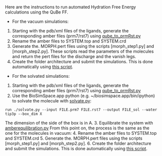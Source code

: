 Here are the instructions to run automated Hydration Free Energy calculations using the QuBe FF.

- For the vacuum simulations: 
1. Starting with the pdb/xml files of the ligands, generate the corresponding amber files (prm7/rst7) using [qube_to_prmRst.py](https://github.com/cole-group/qube_project/blob/master/QuBe-SOMD_paper/FEP_preparation/qube_to_prmRst.py)
2. Rename the amber files to SYSTEM.top and SYSTEM.crd
3. Generate the. MORPH.pert files using the scripts [morph_step1.py] and [morph_step2.py]. These scripts read the parameters of the molecules and return the pert files for the discharge and the vanish legs.
4. Create the folder architecture and submit the simulations. This is done automatically using [this script]().

- For the solvated simulations: 
1. Starting with the pdb/xml files of the ligands, generate the corresponding amber files (prm7/rst7) using [qube_to_prmRst.py](https://github.com/cole-group/qube_project/blob/master/QuBe-SOMD_paper/FEP_preparation/qube_to_prmRst.py)
2. Use the BioSimSpace.app python (e.g. ~/biosimspace.app/bin/ipython) to solvate the molecule with [solvate.py](https://github.com/cole-group/qube_project/blob/master/QuBe-SOMD_paper/FEP_preparation/solvate.py):
```
run ./solvate.py --input FILE.prm7 FILE.rst7 --output FILE_sol --water tip3p --box_dim X
```
The dimension of the side of the box is in A.
3. Equilibrate the system with [amberequilibration.py](https://github.com/cole-group/qube_project/blob/master/QuBe-SOMD_paper/FEP_preparation/amberequilibration.py)
From this point on, the process is the same as the one for the molecules in vacuum:
4. Rename the amber files to SYSTEM.top and SYSTEM.crd
5. Generate the. MORPH.pert files using the scripts [morph_step1.py] and [morph_step2.py]. 
6. Create the folder architecture and submit the simulations. This is done automatically using [this script]().
